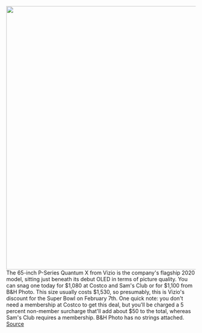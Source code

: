 <img src='https://cdn.vox-cdn.com/thumbor/GTu5Gz0HwMZU2z_ozwj5r-asqDk=/0x0:2040x1360/1200x800/filters:focal(857x517:1183x843)/cdn.vox-cdn.com/uploads/chorus_image/image/68699445/vizioqled.0.jpg' width='700px' /><br/>
The 65-inch P-Series Quantum X from Vizio is the company's flagship 2020 model, sitting just beneath its debut OLED in terms of picture quality. You can snag one today for $1,080 at Costco and Sam's Club or for $1,100 from B&H Photo. This size usually costs $1,530, so presumably, this is Vizio's discount for the Super Bowl on February 7th. One quick note: you don't need a membership at Costco to get this deal, but you'll be charged a 5 percent non-member surcharge that'll add about $50 to the total, whereas Sam's Club requires a membership. B&H Photo has no strings attached.
<a href='https://www.theverge.com/good-deals/2021/1/21/22242214/vizio-65-inch-p-series-quantum-x-4k-tv-apple-magic-keyboard-ipad-pro-deal-sale'> Source <a/>